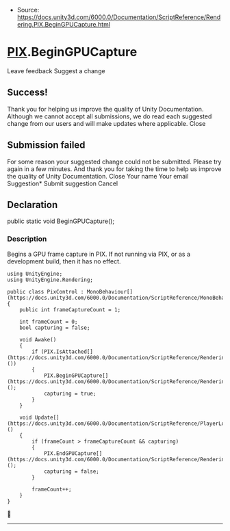 * Source: https://docs.unity3d.com/6000.0/Documentation/ScriptReference/Rendering.PIX.BeginGPUCapture.html

#  [PIX](https://docs.unity3d.com/6000.0/Documentation/ScriptReference/Rendering.PIX.html).BeginGPUCapture
Leave feedback
Suggest a change
## Success!
Thank you for helping us improve the quality of Unity Documentation. Although we cannot accept all submissions, we do read each suggested change from our users and will make updates where applicable.
Close
## Submission failed
For some reason your suggested change could not be submitted. Please <a>try again</a> in a few minutes. And thank you for taking the time to help us improve the quality of Unity Documentation.
Close
Your name Your email Suggestion* Submit suggestion
Cancel
## Declaration
public static void BeginGPUCapture(); 
### Description
Begins a GPU frame capture in PIX. If not running via PIX, or as a development build, then it has no effect.
```
using UnityEngine;
using UnityEngine.Rendering;  
  
public class PixControl : MonoBehaviour[](https://docs.unity3d.com/6000.0/Documentation/ScriptReference/MonoBehaviour.html)
{
    public int frameCaptureCount = 1;  
  
    int frameCount = 0;
    bool capturing = false;  
  
    void Awake()
    {
        if (PIX.IsAttached[](https://docs.unity3d.com/6000.0/Documentation/ScriptReference/Rendering.PIX.IsAttached.html)())
        {
            PIX.BeginGPUCapture[](https://docs.unity3d.com/6000.0/Documentation/ScriptReference/Rendering.PIX.BeginGPUCapture.html)();
            capturing = true;
        }
    }  
  
    void Update[](https://docs.unity3d.com/6000.0/Documentation/ScriptReference/PlayerLoop.Update.html)()
    {
        if (frameCount > frameCaptureCount && capturing)
        {
            PIX.EndGPUCapture[](https://docs.unity3d.com/6000.0/Documentation/ScriptReference/Rendering.PIX.EndGPUCapture.html)();
            capturing = false;
        }  
  
        frameCount++;
    }
}

```

* * *
